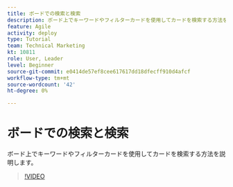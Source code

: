 ```yaml
---
title: ボードでの検索と検索
description: ボード上でキーワードやフィルターカードを使用してカードを検索する方法を説明します。
feature: Agile
activity: deploy
type: Tutorial
team: Technical Marketing
kt: 10811
role: User, Leader
level: Beginner
source-git-commit: e0414de57ef8cee617617dd18dfecff910d4afcf
workflow-type: tm+mt
source-wordcount: '42'
ht-degree: 0%

---
```


# ボードでの検索と検索

ボード上でキーワードやフィルターカードを使用してカードを検索する方法を説明します。

>[!VIDEO](https://video.tv.adobe.com/v/3410570)
